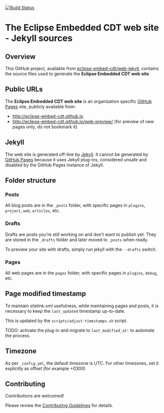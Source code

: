[![Build Status](https://travis-ci.com/eclipse-embed-cdt/web-jekyll.svg)](https://travis-ci.org/eclipse-embed-cdt/web-jekyll)

# The Eclipse Embedded CDT web site - Jekyll sources

## Overview

This GitHub project, available from
[eclipse-embed-cdt/web-jekyll](https://github.com/eclipse-embed-cdt/web-jekyll),
contains the source files used to generate the
**Eclipse Embedded CDT web site**.

## Public URLs

The **Eclipse Embedded CDT web site** is an organisation specific
[GitHub Pages](https://pages.github.com) site, publicly available from:

- http://eclipse-embed-cdt.github.io
- http://eclipse-embed-cdt.github.io/web-preview/ (for preview of
new pages only, do not bookmark it)

## Jekyll

The web site is generated off-line by [Jekyll](http://jekyllrb.com).
It cannot be generated by [GitHub Pages](https://pages.github.com)
because it uses Jekyll plug-ins, considered unsafe and disabled by
the GitHub Pages instance of Jekyll.

## Folder structure

### Posts

All blog posts are in the `_posts` folder, with specific pages in `plugins`,
`project`, `web`, `articles`, etc.

### Drafts

Drafts are posts you’re still working on and don’t want to publish yet.
They are stored in the `_drafts` folder and later moved to `_posts` when ready.

To preview your site with drafts, simply run jekyll with the `--drafts` switch.

### Pages

All web pages are in the `pages` folder, with specific pages in `plugins`,
`debug`, etc.

## Page modified timestamp

To maintain sitelink.xml usefulness, while maintaining pages and posts,
it is necessary to keep the `last_updated` timestamp up-to-date.

This is updated by the `scripts/adjust-timestamps.sh` script.

TODO: activate the plug-in and migrate to `last_modified_at:` to automate the
process.

## Timezone

As per `_config.yml`, the default timezone is UTC. For other timezones,
set it explicitly as offset (for example +0300)

## Contributing

Contributions are welcomed!

Please review the [Contributing Guidelines](CONTRIBUTING.md) for details.
